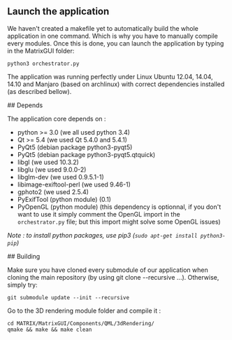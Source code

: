 ## Launch the application

We haven't created a makefile yet to automatically build the whole
application in one command. Which is why you have to manually compile
every modules. Once this is done, you can launch the application by
typing in the MatrixGUI folder:

```
python3 orchestrator.py
```

The application was running perfectly under Linux Ubuntu 12.04, 14.04,
14.10 and Manjaro (based on archlinux) with correct dependencies
installed (as described bellow).

## Depends

The application core depends on :
* python >= 3.0 (we all used python 3.4)
* Qt >= 5.4 (we used Qt 5.4.0 and 5.4.1)
* PyQt5 (debian package python3-pyqt5)
* PyQt5 (debian package python3-pyqt5.qtquick)
* libgl (we used 10.3.2)
* libglu (we used 9.0.0-2)
* libglm-dev (we used 0.9.5.1-1)
* libimage-exiftool-perl (we used 9.46-1)
* gphoto2 (we used 2.5.4)
* PyExifTool (python module) (0.1)
* PyOpenGL (python module) (this dependency is optionnal, if you don't
  want to use it simply comment the OpenGL import in the
  `orchestrator.py` file; but this import might solve some OpenGL
  issues)


*Note : to install python packages, use pip3 (`sudo apt-get install
 python3-pip`)*

## Building

Make sure you have cloned every submodule of our application when
cloning the main repository (by using git clone --recursive
...). Otherwise, simply try:

```
git submodule update --init --recursive
```

Go to the 3D rendering module folder and compile it :

```
cd MATRIX/MatrixGUI/Components/QML/3dRendering/
qmake && make && make clean
```

